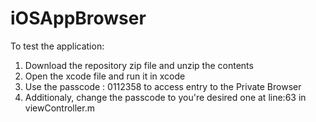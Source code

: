 # iOSAppBrowser

To test the application:

1. Download the repository zip file and unzip the contents
2. Open the xcode file and run it in xcode
3. Use the passcode : 0112358 to access entry to the Private Browser
4. Additionaly, change the passcode to you're desired one at line:63 in viewController.m



